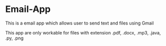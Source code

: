# Email-App

This is a email app which allows user to send text and files using Gmail

This app are only workable for files with extension .pdf, .docx, .mp3, .java, .py, .png
